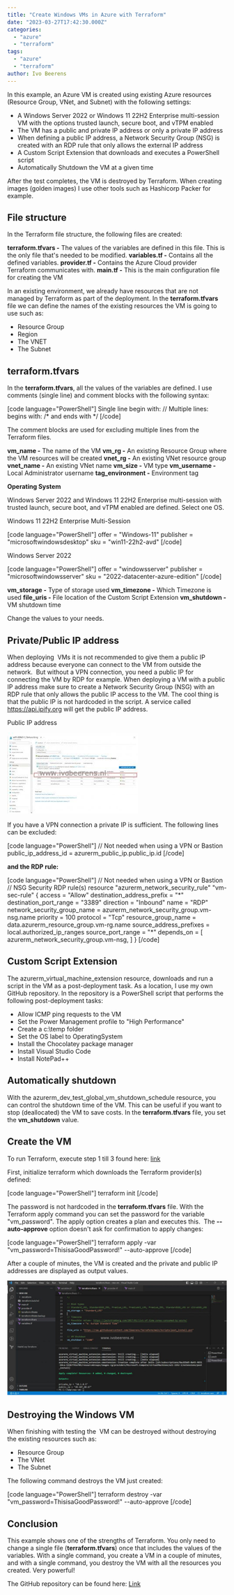 ```yaml
---
title: "Create Windows VMs in Azure with Terraform"
date: "2023-03-27T17:42:30.000Z"
categories: 
  - "azure"
  - "terraform"
tags: 
  - "azure"
  - "terraform"
author: Ivo Beerens
---
```


In this example, an Azure VM is created using existing Azure resources (Resource Group, VNet, and Subnet) with the following settings:

- A Windows Server 2022 or Windows 11 22H2 Enterprise multi-session VM with the options trusted launch, secure boot, and vTPM enabled
- The VM has a public and private IP address or only a private IP address
- When defining a public IP address, a Network Security Group (NSG) is created with an RDP rule that only allows the external IP address
- A Custom Script Extension that downloads and executes a PowerShell script
- Automatically Shutdown the VM at a given time

After the test completes, the VM is destroyed by Terraform. When creating images (golden images) I use other tools such as Hashicorp Packer for example.

## File structure

In the Terraform file structure, the following files are created:

**terraform.tfvars -** The values of the variables are defined in this file. This is the only file that's needed to be modified. **variables.tf -** Contains all the defined variables. **provider.tf -** Contains the Azure Cloud provider Terraform communicates with. **main.tf -** This is the main configuration file for creating the VM

In an existing environment, we already have resources that are not managed by Terraform as part of the deployment. In the **terraform.tfvars** file we can define the names of the existing resources the VM is going to use such as:

- Resource Group
- Region
- The VNET
- The Subnet

## terraform.tfvars

In the **terraform.tfvars**, all the values of the variables are defined. I use comments (single line) and comment blocks with the following syntax:

\[code language="PowerShell"\] Single line begin with: // Multiple lines: begins with: /\* and ends with \*/ \[/code\]

The comment blocks are used for excluding multiple lines from the Terraform files.

**vm\_name -** The name of the VM **vm\_rg -** An existing Resource Group where the VM resources will be created **vnet\_rg -** An existing VNet resource group **vnet\_name -** An existing VNet name **vm\_size -** VM type **vm\_username -** Local Administrator username **tag\_environment -** Environment tag

**Operating System**

Windows Server 2022 and Windows 11 22H2 Enterprise multi-session with trusted launch, secure boot, and vTPM enabled are defined. Select one OS.

Windows 11 22H2 Enterprise Multi-Session

\[code language="PowerShell"\] offer = "Windows-11" publisher = "microsoftwindowsdesktop" sku = "win11-22h2-avd" \[/code\]

Windows Server 2022

\[code language="PowerShell"\] offer = "windowsserver" publisher = "microsoftwindowsserver" sku = "2022-datacenter-azure-edition" \[/code\]

**vm\_storage -** Type of storage used **vm\_timezone -** Which Timezone is used **file\_uris -** File location of the Custom Script Extension **vm\_shutdown -** VM shutdown time

Change the values to your needs.

## Private/Public IP address

When deploying  VMs it is not recommended to give them a public IP address because everyone can connect to the VM from outside the network.  But without a VPN connection, you need a public IP for connecting the VM by RDP for example. When deploying a VM with a public IP address make sure to create a Network Security Group (NSG) with an RDP rule that only allows the public IP access to the VM. The cool thing is that the public IP is not hardcoded in the script. A service called https://api.ipify.org will get the public IP address.

Public IP address

[![](images/nsg-300x186.jpg)](images/nsg.jpg)

If you have a VPN connection a private IP is sufficient. The following lines can be excluded:

\[code language="PowerShell"\] // Not needed when using a VPN or Bastion public\_ip\_address\_id = azurerm\_public\_ip.public\_ip.id \[/code\]

**and the RDP rule:**

\[code language="PowerShell"\] // Not needed when using a VPN or Bastion // NSG Security RDP rule(s) resource "azurerm\_network\_security\_rule" "vm-sec-rule" { access = "Allow" destination\_address\_prefix = "\*" destination\_port\_range = "3389" direction = "Inbound" name = "RDP" network\_security\_group\_name = azurerm\_network\_security\_group.vm-nsg.name priority = 100 protocol = "Tcp" resource\_group\_name = data.azurerm\_resource\_group.vm-rg.name source\_address\_prefixes = local.authorized\_ip\_ranges source\_port\_range = "\*" depends\_on = \[ azurerm\_network\_security\_group.vm-nsg, \] } \[/code\]

## Custom Script Extension

The azurerm\_virtual\_machine\_extension resource, downloads and run a script in the VM as a post-deployment task. As a location, I use my own GitHub repository. In the repository is a PowerShell script that performs the following post-deployment tasks:

- Allow ICMP ping requests to the VM
- Set the Power Management profile to "High Performance"
- Create a c:\\temp folder
- Set the OS label to OperatingSystem
- Install the Chocolatey package manager
- Install Visual Studio Code
- Install NotePad++

## Automatically shutdown

With the azurerm\_dev\_test\_global\_vm\_shutdown\_schedule resource, you can control the shutdown time of the VM. This can be useful if you want to stop (deallocated) the VM to save costs. In the **terraform.tfvars** file, you set the **vm\_shutdown** value.

## Create the VM

To run Terraform, execute step 1 till 3 found here: [link](https://github.com/ibeerens/Terraform/blob/main/README.md)

First, initialize terraform which downloads the Terraform provider(s) defined:

\[code language="PowerShell"\] terraform init \[/code\]

The password is not hardcoded in the **terraform.tfvars** file. With the Terraform apply command you can set the password for the variable "vm\_password". The apply option creates a plan and executes this.  The **--auto-approve** option doesn't ask for confirmation to apply changes:

\[code language="PowerShell"\] terraform apply -var "vm\_password=ThisisaGoodPassword!" --auto-approve \[/code\]

After a couple of minutes, the VM is created and the private and public IP addresses are displayed as output values.

![](images/Terraform-1024x534.jpg)

## Destroying the Windows VM

When finishing with testing the  VM can be destroyed without destroying the existing resources such as:

- Resource Group
- The VNet
- The Subnet

The following command destroys the VM just created:

\[code language="PowerShell"\] terraform destroy -var "vm\_password=ThisisaGoodPassword!" --auto-approve \[/code\]

## Conclusion

This example shows one of the strengths of Terraform. You only need to change a single file (**terraform.tfvars**) once that includes the values of the variables. With a single command, you create a VM in a couple of minutes, and with a single command, you destroy the VM with all the resources you created. Very powerful!

The GitHub repository can be found here: [Link](https://github.com/ibeerens/Terraform/tree/main/New-VM)



